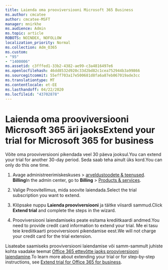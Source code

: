 ```yaml
---
title: Laienda oma prooviversiooni Microsoft 365 Business
ms.author: cmcatee
author: cmcatee-MSFT
manager: mnirkhe
ms.audience: Admin
ms.topic: article
ROBOTS: NOINDEX, NOFOLLOW
localization_priority: Normal
ms.collection: Adm_O365
ms.custom:
- "95"
- "1400006"
ms.assetid: c3fffed1-33b2-4382-ae99-c3a4816497e6
ms.openlocfilehash: 46dd8532d920c33d2bd82c1cea752944b3a99866
ms.sourcegitcommit: 55eff703a17e500681d8fa6a87eb067019ade3cc
ms.translationtype: MT
ms.contentlocale: et-EE
ms.lasthandoff: 04/22/2020
ms.locfileid: "43702878"
---
```

# <a name="extend-your-trial-for-microsoft-365-for-business"></a><span data-ttu-id="8b17c-102">Laienda oma prooviversiooni Microsoft 365 äri jaoks</span><span class="sxs-lookup"><span data-stu-id="8b17c-102">Extend your trial for Microsoft 365 for business</span></span>

<span data-ttu-id="8b17c-103">Võite oma prooviversiooni pikendada veel 30 päeva jooksul.</span><span class="sxs-lookup"><span data-stu-id="8b17c-103">You can extend your trial for another 30-day period.</span></span> <span data-ttu-id="8b17c-104">Seda saab teha ainult üks kord.</span><span class="sxs-lookup"><span data-stu-id="8b17c-104">You can only do this one time.</span></span>
  
1. <span data-ttu-id="8b17c-105">Avage administreerimiskeskuses \> [arveldustoodete & teenused](https://portal.office.com/adminportal/home#/subscriptions). **Billing**</span><span class="sxs-lookup"><span data-stu-id="8b17c-105">In the admin center, go to **Billing** \> [Products & services](https://portal.office.com/adminportal/home#/subscriptions).</span></span>

2. <span data-ttu-id="8b17c-106">Valige Proovitellimus, mida soovite laiendada.</span><span class="sxs-lookup"><span data-stu-id="8b17c-106">Select the trial subscription you want to extend.</span></span>

3. <span data-ttu-id="8b17c-107">Klõpsake nuppu **Laienda prooviversiooni** ja täitke viisardi sammud.</span><span class="sxs-lookup"><span data-stu-id="8b17c-107">Click **Extend trial** and complete the steps in the wizard.</span></span>

4. <span data-ttu-id="8b17c-108">Prooviversiooni laiendamiseks peate esitama krediitkaardi andmed.</span><span class="sxs-lookup"><span data-stu-id="8b17c-108">You need to provide credit card information to extend your trial.</span></span> <span data-ttu-id="8b17c-109">Me ei tasu teie krediitkaarti prooviversiooni pikendamise eest.</span><span class="sxs-lookup"><span data-stu-id="8b17c-109">We will not charge your credit card for the trial extension.</span></span>

<span data-ttu-id="8b17c-110">Lisateabe saamiseks prooviversiooni laiendamise või samm-sammult juhiste kohta vaadake teemat [Office 365 ettevõtte jaoks prooviversiooni laiendamine](https://docs.microsoft.com/microsoft-365/commerce/extend-your-trial).</span><span class="sxs-lookup"><span data-stu-id="8b17c-110">To learn more about extending your trial or for step-by-step instructions, see [Extend trial for Office 365 for business](https://docs.microsoft.com/microsoft-365/commerce/extend-your-trial).</span></span>
